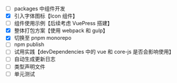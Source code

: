 - [ ] packages 中组件开发
- [x] 引入字体图标【Icon 组件】
- [ ] 组件使用示例【后续考虑 VuePress 搭建】
- [x] 整体打包方案【使用 webpack 和 gulp】
- [x] 切换至 pnpm monorepo
- [ ] npm publish
- [ ] 试用实践【devDependencies 中的 vue 和 core-js 是否会影响使用】
- [ ] 自动生成更新日志
- [ ] 类型声明文件
- [ ] 单元测试